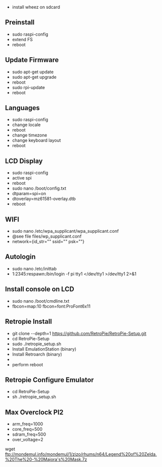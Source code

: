 - install wheez on sdcard

## Preinstall
- sudo raspi-config
- extend FS
- reboot

## Update Firmware
- sudo apt-get update
- sudo apt-get upgrade
- reboot
- sudo rpi-update
- reboot

## Languages
- sudo raspi-config
- change locale
- reboot
- change timezone
- change keyboard layout
- reboot

## LCD Display
- sudo raspi-config
- active spi
- reboot
- sudo nano /boot/config.txt
- dtparam=spi=on
- dtoverlay=mz61581-overlay.dtb
- reboot

## WIFI
- sudo nano /etc/wpa_supplicant/wpa_supplicant.conf
- @see file files/wp_supplicant.conf
- network={id_str="" ssid="" psk=""}

## Autologin
- sudo nano /etc/inittab
- 1:2345:respawn:/bin/login -f pi tty1 </dev/tty1 >/dev/tty1 2>&1

## Install console on LCD
- sudo nano /boot/cmdline.txt
- fbcon=map:10 fbcon=font:ProFont6x11

## Retropie Install
- git clone --depth=1 https://github.com/RetroPie/RetroPie-Setup.git
- cd RetroPie-Setup
- sudo ./retropie_setup.sh
- Install EmulationStation (binary)
- Install Retroarch (binary)
- 
- perform reboot

## Retropie Configure Emulator
- cd RetroPie-Setup
- sh ./retropie_setup.sh

## Max Overclock PI2
- arm_freq=1000
- core_freq=500
- sdram_freq=500
- over_voltage=2


wget ftp://mondemul.info/mondemul/1/zizo/rhums/n64/Legend%20of%20Zelda,%20The%20-%20Majora's%20Mask.7z
